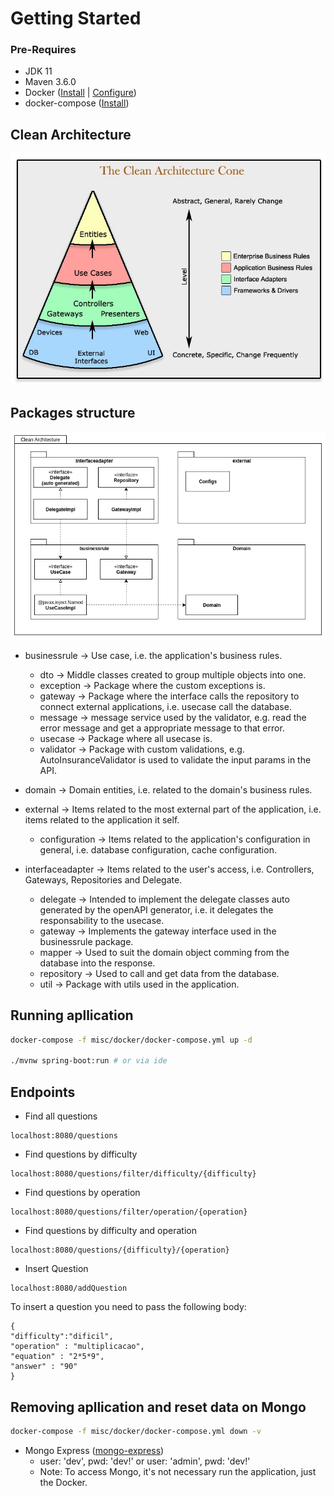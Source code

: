 # Getting Started

### Pre-Requires
- JDK 11
- Maven 3.6.0
- Docker ([Install](https://docs.docker.com/engine/install/ubuntu/ "Install") | [Configure](https://docs.docker.com/v17.09/engine/installation/linux/linux-postinstall/ "Configure"))
- docker-compose ([Install](https://docs.docker.com/compose/install/ "Install"))

## Clean Architecture
![Alt text](./docs/clean_architecture.png?raw=true "Clean Architecture Cone")

## Packages structure
![Alt text](./docs/packages_clean_architecture.png?raw=true "Clean Architecture Cone")

* businessrule -> Use case, i.e. the application's business rules.
    - dto -> Middle classes created to group multiple objects into one.
    - exception -> Package where the custom exceptions is.
    - gateway -> Package where the interface calls the repository to connect external applications, i.e. usecase call the database.
    - message -> message service used by the validator, e.g. read the error message and get a appropriate message to that error.
    - usecase -> Package where all usecase is.
    - validator -> Package with custom validations, e.g. AutoInsuranceValidator is used to validate the input params in the API.


* domain -> Domain entities, i.e. related to the domain's business rules.


* external -> Items related to the most external part of the application, i.e. items related to the application it self.
    - configuration -> Items related to the application's configuration in general, i.e. database configuration, cache configuration.


* interfaceadapter -> Items related to the user's access, i.e. Controllers, Gateways, Repositories and Delegate.
    - delegate -> Intended to implement the delegate classes auto generated by the openAPI generator, i.e. it delegates the responsability to the usecase.
    - gateway -> Implements the gateway interface used in the businessrule package.
    - mapper -> Used to suit the domain object comming from the database into the response.
    - repository -> Used to call and get data from the database.
    - util -> Package with utils used in the application.

## Running apllication

```bash
docker-compose -f misc/docker/docker-compose.yml up -d

./mvnw spring-boot:run # or via ide

```

## Endpoints

* Find all questions
```
localhost:8080/questions
```

* Find questions by difficulty
```
localhost:8080/questions/filter/difficulty/{difficulty}
```

* Find questions by operation
```
localhost:8080/questions/filter/operation/{operation}
```

* Find questions by difficulty and operation
```
localhost:8080/questions/{difficulty}/{operation}
```

* Insert Question
```
localhost:8080/addQuestion
```
To insert a question you need to pass the following body:
```
{
"difficulty":"dificil",
"operation" : "multiplicacao",
"equation" : "2*5*9",
"answer" : "90"
}
```

## Removing apllication and reset data on Mongo
```bash
docker-compose -f misc/docker/docker-compose.yml down -v
```

- Mongo Express ([mongo-express](http://localhost:8086 "mongo-express"))
    - user: 'dev', pwd: 'dev!' or user: 'admin', pwd: 'dev!'
    - Note: To access Mongo, it's not necessary run the application, just the Docker.
